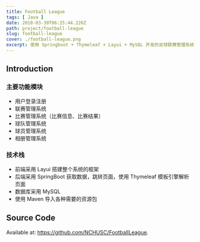 ```yaml
---
title: Football League
tags: [ Java ]
date: 2018-03-30T06:25:44.226Z
path: project/football-league
slug: football-league
cover: ./football-league.png
excerpt: 使用 Springboot + Thymeleaf + Layui + MySQL 开发的足球联赛管理系统。
---
```


## Introduction

### 主要功能模块
* 用户登录注册
* 联赛管理系统
* 比赛管理系统（比赛信息、比赛结果）
* 球队管理系统
* 球员管理系统
* 相册管理系统

### 技术栈
* 前端采用 Layui 搭建整个系统的框架
* 后端采用 SpringBoot 获取数据，跳转页面，使用 Thymeleaf 模板引擎解析页面
* 数据库采用 MySQL
* 使用 Maven 导入各种需要的资源包

## Source Code

Available at: https://github.com/NCHUSC/FootballLeague.